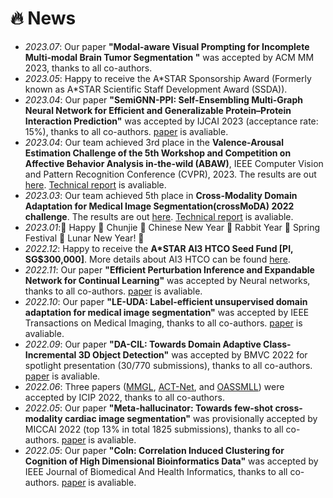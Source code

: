 # 🔥 News
- *2023.07*: Our paper <b>"Modal-aware Visual Prompting for Incomplete Multi-modal Brain Tumor Segmentation "</b>  was accepted by ACM MM 2023, thanks to all co-authors.
- *2023.05*: Happy to receive the A\*STAR Sponsorship Award (Formerly known as A\*STAR Scientific Staff Development Award (SSDA)).
- *2023.04*: Our paper <b>"SemiGNN-PPI: Self-Ensembling Multi-Graph Neural Network for Efficient and Generalizable Protein–Protein Interaction Prediction"</b>  was accepted by IJCAI 2023 (acceptance rate: 15%), thanks to all co-authors.  [paper](https://arxiv.org/abs/2305.08316) is avaliable.
- *2023.04*: Our team achieved 3rd place in the <b>Valence-Arousal Estimation Challenge of the 5th Workshop and Competition on Affective Behavior Analysis in-the-wild (ABAW)</b>, IEEE Computer Vision and Pattern Recognition Conference (CVPR), 2023. The results are out [here](https://ibug.doc.ic.ac.uk/resources/cvpr-2023-5th-abaw/). [Technical report](https://arxiv.org/abs/2303.10335v2) is avaliable.
- *2023.03*: Our team achieved 5th place in <b>Cross-Modality Domain Adaptation for Medical Image Segmentation(crossMoDA) 2022 challenge</b>. The results are out [here](https://crossmoda-challenge.ml/results_2022/). [Technical report](https://arxiv.org/abs/2303.15826) is avaliable.
- *2023.01*:👲 Happy 🧧 Chunjie 🧨 Chinese New Year 🐰 Rabbit Year 🐇 Spring Festival 🏮 Lunar New Year! 🥟
- *2022.12*: Happy to receive the <b>A*STAR AI3 HTCO Seed Fund [PI, SG$300,000]</b>. More details about AI3 HTCO can be found [here](https://www.a-star.edu.sg/htco/artificial-intelligence-analytics-and-informatics).
- *2022.11*: Our paper <b>"Efficient Perturbation Inference and Expandable Network for Continual Learning"</b>  was accepted by Neural networks, thanks to all co-authors.  [paper](https://www.sciencedirect.com/science/article/abs/pii/S0893608022004269) is avaliable.
- *2022.10*: Our paper <b>"LE-UDA: Label-efficient unsupervised domain adaptation for medical image segmentation"</b>  was accepted by IEEE Transactions on Medical Imaging, thanks to all co-authors.  [paper](https://ieeexplore.ieee.org/document/9919170) is avaliable.
- *2022.09*: Our paper <b>"DA-CIL: Towards Domain Adaptive Class-Incremental 3D Object Detection"</b>  was accepted by BMVC 2022 for spotlight presentation (30/770 submissions), thanks to all co-authors. [paper](https://arxiv.org/abs/2212.02057) is avaliable.
- *2022.06*: Three papers ([MMGL](https://arxiv.org/abs/2207.01883), [ACT-Net](https://arxiv.org/abs/2207.01900), and [OASSMLL](https://arxiv.org/abs/2205.07028)) were accepted by ICIP 2022, thanks to all co-authors.
- *2022.05*: Our paper <b>"Meta-hallucinator: Towards few-shot cross-modality cardiac image segmentation"</b>  was provisionally accepted by MICCAI 2022 (top 13% in total 1825 submissions), thanks to all co-authors.  [paper](https://link.springer.com/chapter/10.1007/978-3-031-16443-9_13) is avaliable.
- *2022.05*: Our paper <b>"CoIn: Correlation Induced Clustering for Cognition of High Dimensional Bioinformatics Data"</b> was accepted by IEEE Journal of Biomedical And Health Informatics, thanks to all co-authors. [paper](https://ieeexplore.ieee.org/document/9801680) is avaliable.
<!-- - *2022.04*: Our paper <b>"Self-supervised Assisted Active Learning for Skin Lesion Segmentation"</b> was accepted by IEEE EMBC 2022, thanks to all co-authors. [code](https://github.com/jacobzhaoziyuan/SAAL) and [paper](https://arxiv.org/abs/2205.07021) are avaliable. -->
<!-- - *2022.03*: Our paper <b>"Adaptive Mean-Residue Loss for Robust Facial Age Estimation"</b> was accepted by IEEE ICME 2022, thanks to all co-authors.[code](https://github.com/jacobzhaoziyuan/AMR-Loss) and [paper](https://arxiv.org/abs/2203.17156) are avaliable. -->
<!-- - *2022.03*: We release [MT-UDA](https://github.com/jacobzhaoziyuan/MT-UDA), the code of our MICCAI 2021 work. -->
